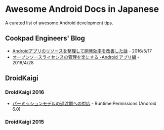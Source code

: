 # Awesome Android Docs in Japanese

A curated list of awesome Android development tips.

## Cookpad Engineers' Blog
- [Androidアプリのリソースを整理して開発効率を改善した話](http://techlife.cookpad.com/entry/2016/05/17/115024) - 2016/5/17
- [オープンソースライセンスの管理を楽にする -Android アプリ編](http://techlife.cookpad.com/entry/2016/04/28/183000) - 2016/4/28

## DroidKaigi

### DroidKaigi 2016

- [パーミッションモデルの過渡期への対応](http://www.slideshare.net/ak_shio_555/ss-58412835) - Runtime Permissions (Android 6.0)

### DroidKaigi 2015
